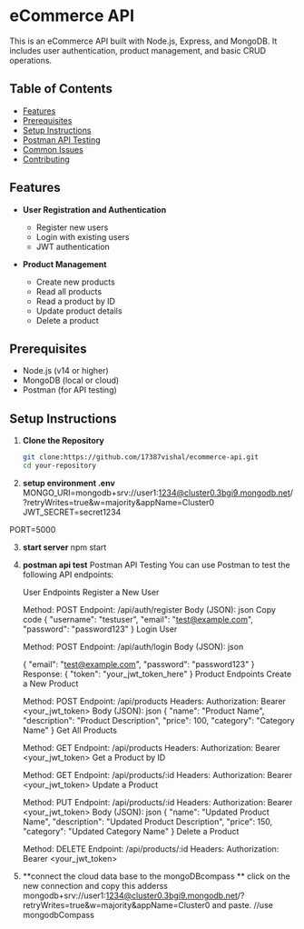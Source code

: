 # eCommerce API

This is an eCommerce API built with Node.js, Express, and MongoDB. It includes user authentication, product management, and basic CRUD operations.

## Table of Contents

- [Features](#features)
- [Prerequisites](#prerequisites)
- [Setup Instructions](#setup-instructions)
- [Postman API Testing](#postman-api-testing)
- [Common Issues](#common-issues)
- [Contributing](#contributing)

## Features

- **User Registration and Authentication**

  - Register new users
  - Login with existing users
  - JWT authentication

- **Product Management**
  - Create new products
  - Read all products
  - Read a product by ID
  - Update product details
  - Delete a product

## Prerequisites

- Node.js (v14 or higher)
- MongoDB (local or cloud)
- Postman (for API testing)

## Setup Instructions

1. **Clone the Repository**

   ```bash
   git clone:https://github.com/17387vishal/ecommerce-api.git
   cd your-repository
   ```

2. **setup environment .env**
   MONGO_URI=mongodb+srv://user1:1234@cluster0.3bgi9.mongodb.net/?retryWrites=true&w=majority&appName=Cluster0
   JWT_SECRET=secret1234

PORT=5000

3. **start server**
   npm start

4. **postman api test**
   Postman API Testing
   You can use Postman to test the following API endpoints:

   User Endpoints
   Register a New User

   Method: POST
   Endpoint: /api/auth/register
   Body (JSON):
   json
   Copy code
   {
   "username": "testuser",
   "email": "test@example.com",
   "password": "password123"
   }
   Login User

   Method: POST
   Endpoint: /api/auth/login
   Body (JSON):
   json

   {
   "email": "test@example.com",
   "password": "password123"
   }
   Response: { "token": "your_jwt_token_here" }
   Product Endpoints
   Create a New Product

   Method: POST
   Endpoint: /api/products
   Headers:
   Authorization: Bearer <your_jwt_token>
   Body (JSON):
   json
   {
   "name": "Product Name",
   "description": "Product Description",
   "price": 100,
   "category": "Category Name"
   }
   Get All Products

   Method: GET
   Endpoint: /api/products
   Headers:
   Authorization: Bearer <your_jwt_token>
   Get a Product by ID

   Method: GET
   Endpoint: /api/products/:id
   Headers:
   Authorization: Bearer <your_jwt_token>
   Update a Product

   Method: PUT
   Endpoint: /api/products/:id
   Headers:
   Authorization: Bearer <your_jwt_token>
   Body (JSON):
   json
   {
   "name": "Updated Product Name",
   "description": "Updated Product Description",
   "price": 150,
   "category": "Updated Category Name"
   }
   Delete a Product

   Method: DELETE
   Endpoint: /api/products/:id
   Headers:
   Authorization: Bearer <your_jwt_token>

5. **connect the cloud data base to the mongoDBcompass **
   click on the new connection
   and copy this adderss mongodb+srv://user1:1234@cluster0.3bgi9.mongodb.net/?retryWrites=true&w=majority&appName=Cluster0 and paste.
   //use mongodbCompass
